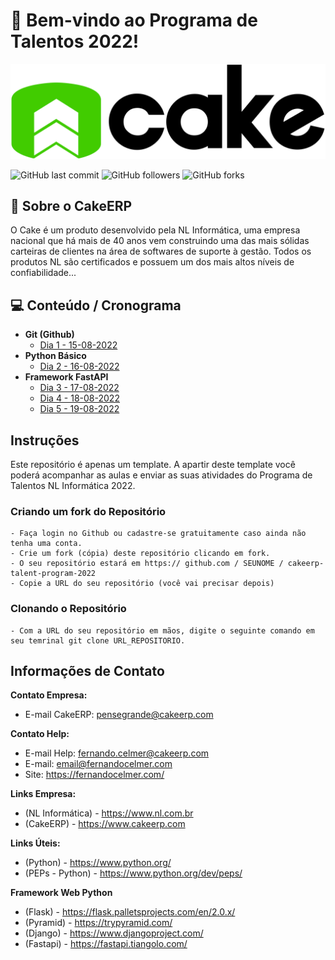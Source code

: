 # 🧁 Bem-vindo ao Programa de Talentos 2022!

<a href ="https://www.cakeerp.com" target="_blank"><img src="docs/logo-cakeerp.png"></a>

![GitHub last commit](https://img.shields.io/github/last-commit/CakeERP/cakeerp-talent-program-2022?style=for-the-badge)
![GitHub followers](https://img.shields.io/github/followers/CakeERP?label=CakeERP&style=for-the-badge)
![GitHub forks](https://img.shields.io/github/forks/CakeERP/cakeerp-talent-program-2022?style=for-the-badge)

## 🚀 Sobre o CakeERP
O Cake é um produto desenvolvido pela NL Informática, uma empresa nacional que há mais de 40 anos vem construindo uma das mais sólidas carteiras de clientes na área de softwares de suporte à gestão. Todos os produtos NL são certificados e possuem um dos mais altos níveis de confiabilidade...
<br>

## 💻 Conteúdo / Cronograma

- **Git (Github)**
  - [Dia 1 - 15-08-2022](https://github.com/CakeERP/cakeerp-talent-program-2022/tree/master/code/day_1)
- **Python Básico**
  - [Dia 2 - 16-08-2022](https://github.com/CakeERP/cakeerp-talent-program-2022/tree/master/code/day_2)
- **Framework FastAPI**
  - [Dia 3 - 17-08-2022](https://github.com/CakeERP/cakeerp-talent-program-2022/tree/master/code/day_3)
  - [Dia 4 - 18-08-2022](https://github.com/CakeERP/cakeerp-talent-program-2022/tree/master/code/day_4)
  - [Dia 5 - 19-08-2022](https://github.com/CakeERP/cakeerp-talent-program-2022/tree/master/code/day_5)

## Instruções

Este repositório é apenas um template. A apartir deste template você poderá acompanhar as aulas e enviar as suas atividades 
do Programa de Talentos NL Informática 2022.

### Criando um fork do Repositório

    - Faça login no Github ou cadastre-se gratuitamente caso ainda não tenha uma conta.
    - Crie um fork (cópia) deste repositório clicando em fork.
    - O seu repositório estará em https:// github.com / SEUNOME / cakeerp-talent-program-2022
    - Copie a URL do seu repositório (você vai precisar depois)

### Clonando o Repositório
    - Com a URL do seu repositório em mãos, digite o seguinte comando em seu temrinal git clone URL_REPOSITORIO.

## Informações de Contato

**Contato Empresa:**
- E-mail CakeERP: pensegrande@cakeerp.com

**Contato Help:**
- E-mail Help: fernando.celmer@cakeerp.com
- E-mail: email@fernandocelmer.com
- Site: https://fernandocelmer.com/

**Links Empresa:**
- (NL Informática) - https://www.nl.com.br
- (CakeERP) - https://www.cakeerp.com

**Links Úteis:**
- (Python) - https://www.python.org/
- (PEPs - Python) - https://www.python.org/dev/peps/
<p>

**Framework Web Python**
- (Flask) - https://flask.palletsprojects.com/en/2.0.x/
- (Pyramid) - https://trypyramid.com/
- (Django) - https://www.djangoproject.com/
- (Fastapi) - https://fastapi.tiangolo.com/
